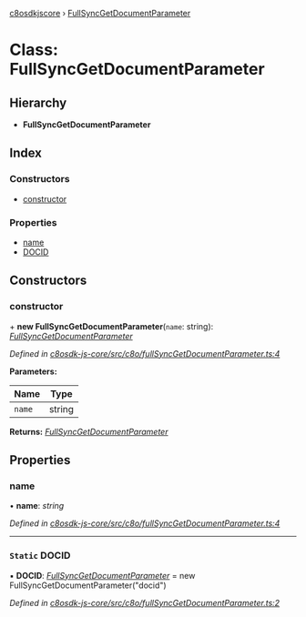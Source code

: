 [c8osdkjscore](../README.md) › [FullSyncGetDocumentParameter](fullsyncgetdocumentparameter.md)

# Class: FullSyncGetDocumentParameter

## Hierarchy

* **FullSyncGetDocumentParameter**

## Index

### Constructors

* [constructor](fullsyncgetdocumentparameter.md#constructor)

### Properties

* [name](fullsyncgetdocumentparameter.md#name)
* [DOCID](fullsyncgetdocumentparameter.md#static-docid)

## Constructors

###  constructor

\+ **new FullSyncGetDocumentParameter**(`name`: string): *[FullSyncGetDocumentParameter](fullsyncgetdocumentparameter.md)*

*Defined in [c8osdk-js-core/src/c8o/fullSyncGetDocumentParameter.ts:4](https://github.com/convertigo/c8osdk-angular/blob/aea59f7/src/c8o/fullSyncGetDocumentParameter.ts#L4)*

**Parameters:**

Name | Type |
------ | ------ |
`name` | string |

**Returns:** *[FullSyncGetDocumentParameter](fullsyncgetdocumentparameter.md)*

## Properties

###  name

• **name**: *string*

*Defined in [c8osdk-js-core/src/c8o/fullSyncGetDocumentParameter.ts:4](https://github.com/convertigo/c8osdk-angular/blob/aea59f7/src/c8o/fullSyncGetDocumentParameter.ts#L4)*

___

### `Static` DOCID

▪ **DOCID**: *[FullSyncGetDocumentParameter](fullsyncgetdocumentparameter.md)* =  new FullSyncGetDocumentParameter("docid")

*Defined in [c8osdk-js-core/src/c8o/fullSyncGetDocumentParameter.ts:2](https://github.com/convertigo/c8osdk-angular/blob/aea59f7/src/c8o/fullSyncGetDocumentParameter.ts#L2)*
